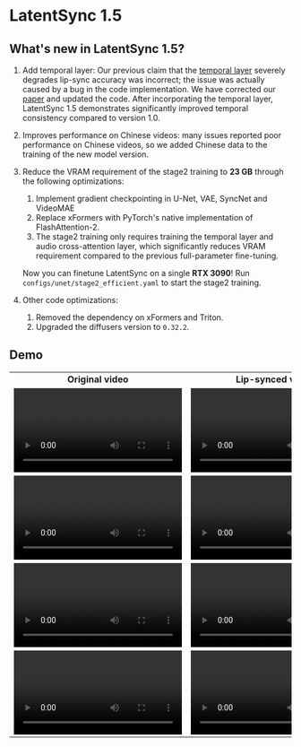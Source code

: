 # LatentSync 1.5

## What's new in LatentSync 1.5?

1. Add temporal layer: Our previous claim that the [temporal layer](https://arxiv.org/abs/2307.04725) severely degrades lip-sync accuracy was incorrect; the issue was actually caused by a bug in the code implementation. We have corrected our [paper](https://arxiv.org/abs/2412.09262) and updated the code. After incorporating the temporal layer, LatentSync 1.5 demonstrates significantly improved temporal consistency compared to version 1.0.

2. Improves performance on Chinese videos: many issues reported poor performance on Chinese videos, so we added Chinese data to the training of the new model version.

3. Reduce the VRAM requirement of the stage2 training to **23 GB** through the following optimizations:

   1. Implement gradient checkpointing in U-Net, VAE, SyncNet and VideoMAE
   2. Replace xFormers with PyTorch's native implementation of FlashAttention-2.
   3. The stage2 training only requires training the temporal layer and audio cross-attention layer, which significantly reduces VRAM requirement compared to the previous full-parameter fine-tuning.

   Now you can finetune LatentSync on a single **RTX 3090**! Run` configs/unet/stage2_efficient.yaml` to start the stage2 training.

4. Other code optimizations:

   1. Removed the dependency on xFormers and Triton.
   2. Upgraded the diffusers version to `0.32.2`.

## Demo

<table class="center">
  <tr style="font-weight: bolder;text-align:center;">
        <td width="50%"><b>Original video</b></td>
        <td width="50%"><b>Lip-synced video</b></td>
  </tr>
  <tr>
    <td>
      <video src=https://github.com/user-attachments/assets/b0c8d1da-3fdc-4946-9800-1b2fd0ef9c7f controls preload></video>
    </td>
    <td>
      <video src=https://github.com/user-attachments/assets/25dd1733-44c7-42fe-805a-d612d4bc30e0 controls preload></video>
    </td>
  </tr>
  <tr>
    <td>
      <video src=https://github.com/user-attachments/assets/4e48e501-64b4-4b4f-a69c-ed18dd987b1f controls preload></video>
    </td>
    <td>
      <video src=https://github.com/user-attachments/assets/e690d91b-9fe5-4323-a60e-2b7f546f01bc controls preload></video>
    </td>
  </tr>
  <tr>
    <td>
      <video src=https://github.com/user-attachments/assets/e84e2c13-1deb-41f7-8382-048ba1922b71 controls preload></video>
    </td>
    <td>
      <video src=https://github.com/user-attachments/assets/5a5ba09f-590b-4eb3-8dfb-a199d8d1e276 controls preload></video>
    </td>
  </tr>
  <tr>
    <td>
      <video src=https://github.com/user-attachments/assets/11e4b2b6-64f4-4617-b005-059209fcaea5 controls preload></video>
    </td>
    <td>
      <video src=https://github.com/user-attachments/assets/38437475-3c90-4d08-b540-c8e819e93e0d controls preload></video>
    </td>
  </tr>
</table>